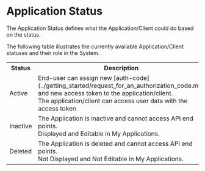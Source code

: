 # Application Status

The Application Status defines what the Application/Client could do based on the status.

The following table illustrates the currently available Application/Client statuses and their role in the System.

<table>
    <tr>
        <th>Status</th>
        <th>Description</th>
    </tr>
    <tr>
        <td>Active</td>
        <td>End-user can assign new [auth-code](../getting_started/request_for_an_authorization_code.md) and new access token to the application/client.  <br>The application/client can access user data with the access token</td>
    </tr>
    <tr>
        <td>Inactive</td>
        <td>The Application is inactive and cannot access API end points. <br>Displayed and Editable in My Applications.</td>
    </tr>
    <tr>
        <td>Deleted</td>
        <td>The Application is deleted and cannot access API end points. <br>Not Displayed and Not Editable in My Applications.</td>
    </tr>
</table>

